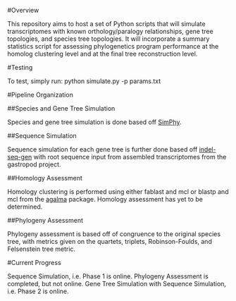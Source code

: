 #Overview

This repository aims to host a set of Python scripts that will simulate transcriptomes with known orthology/paralogy relationships, gene tree topologies, and species tree topologies. It will incorporate a summary statistics script for assessing phylogenetics program performance at the homolog clustering level and at the final tree reconstruction level.

#Testing

To test, simply run:
	python simulate.py -p params.txt

#Pipeline Organization

##Species and Gene Tree Simulation

Species and gene tree simulation is done based off [SimPhy](https://github.com/adamallo/SimPhy).

##Sequence Simulation

Sequence simulation for each gene tree is further done based off [indel-seq-gen](http://bioinfolab.unl.edu/~cstrope/iSG/) with root sequence input from assembled transcriptomes from the gastropod project.

##Homology Assessment

Homology clustering is performed using either fablast and mcl or blastp and mcl from the [agalma](https://bitbucket.org/caseywdunn/agalma) package. Homology assessment has yet to be determined.

##Phylogeny Assessment

Phylogeny assessment is based off of congruence to the original species tree, with metrics given on the quartets, triplets, Robinson-Foulds, and Felsenstein tree metric.

#Current Progress

Sequence Simulation, i.e. Phase 1 is online. Phylogeny Assessment is completed, but not online. Gene Tree Simulation with Sequence Simulation, i.e. Phase 2 is online.
